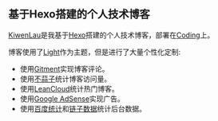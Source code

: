 ## 基于Hexo搭建的个人技术博客

[KiwenLau](http://kiwenlau.com/)是我基于[Hexo](https://hexo.io/docs/)搭建的个人技术博客，部署在[Coding](https://coding.net)上。

博客使用了[Light](https://github.com/hexojs/hexo-theme-light)作为主题，但是进行了大量个性化定制:

- 使用[Gitment](https://github.com/imsun/gitment)实现博客评论。
- 使用[不蒜子](http://service.ibruce.info/)统计博客访问量。
- 使用[LeanCloud](https://leancloud.cn)统计热门博客。
- 使用[Google AdSense](http://www.google.cn/adsense)实现广告。
- 使用[百度统计](http://tongji.baidu.com/)和[链子数据](http://www.lotuseed.com/)统计后台数据。